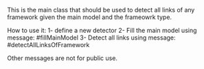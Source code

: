 This is the main class that should be used to detect all links of any framework given the main model and the frameowrk type.

How to use it:
 1- define a new detector
 2- Fill the main model using message: #fillMainModel
 3- Detect all links using message: #detectAllLinksOfFramework

Other messages are not for public use.
